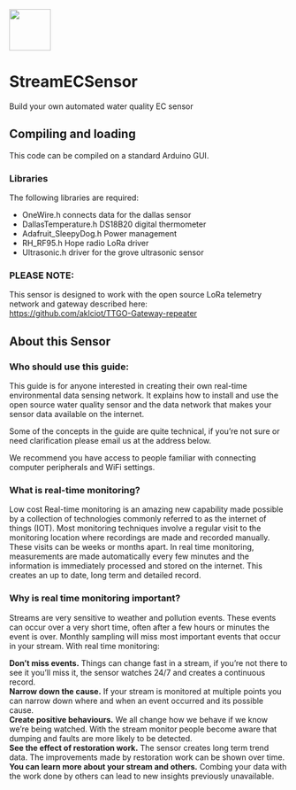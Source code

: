 <img src="https://github.com/aklciot/StreamECSensor/blob/master/InnovateAuckland_Medium.png" align="middle" height="75"/>

# StreamECSensor
Build your own automated water quality EC sensor



## Compiling and loading
This code can be compiled on a standard Arduino GUI.
### Libraries
The following libraries are required:
- OneWire.h connects data for the dallas sensor
- DallasTemperature.h DS18B20 digital thermometer
- Adafruit_SleepyDog.h  Power management
- RH_RF95.h Hope radio LoRa driver
- Ultrasonic.h driver for the grove ultrasonic sensor

### PLEASE NOTE:
This sensor is designed to work with the open source LoRa telemetry network and gateway described here:</br>
https://github.com/aklciot/TTGO-Gateway-repeater
</br>

## About this Sensor

### Who should use this guide:

This guide is for anyone interested in creating their own real-time environmental data sensing network.  It explains how to install and use the open source water quality sensor and the data network that makes your sensor data available on the internet.

Some of the concepts in the guide are quite technical, if you’re not sure or need clarification please email us at the address below.

We recommend you have access to people familiar with connecting computer peripherals and WiFi settings.

### What is real-time monitoring?
Low cost Real-time monitoring is an amazing new capability made possible by a collection of technologies commonly referred to as the internet of things (IOT). Most monitoring techniques involve a regular visit to the monitoring location where recordings are made and recorded manually. These visits can be weeks or months apart.  In real time monitoring, measurements are made automatically every few minutes and the information is immediately processed and stored on the internet. This  creates an up to date, long term and detailed record.

### Why is real time monitoring important?

Streams are very sensitive to weather and pollution events. These events can occur over a very short time, often after a few hours or minutes the event is over. Monthly sampling will miss most important events that occur in your stream.
With real time monitoring:

<b>Don’t miss events.</b> Things can change fast in a stream, if you’re not there to see it you’ll miss it, the sensor watches 24/7 and creates a continuous record.</br>
<b>Narrow down the cause.</b> If your stream is monitored at multiple points you can narrow down where and when an event occurred and its possible cause.</br>
<b>Create positive behaviours.</b> We all change how we behave if we know we’re being watched.  With the stream monitor people become aware that dumping and faults are more likely to be detected.</br>
<b>See the effect of restoration work.</b>  The sensor creates long term trend data. The improvements made by restoration work can be shown over time.</br>
<b>You can learn more about your stream and others.</b> Combing your data with the work done by others can lead to new insights previously unavailable.</br>

